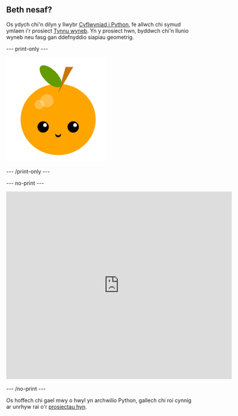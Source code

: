 ## Beth nesaf?

Os ydych chi'n dilyn y llwybr [Cyflwyniad i Python](https://projects.raspberrypi.org/cy-GB/raspberrypi/python-intro), fe allwch chi symud ymlaen i'r prosiect [Tynnu wyneb](https://projects.raspberrypi.org/cy-GB/projects/make-a-face). Yn y prosiect hwn, byddwch chi'n llunio wyneb neu fasg gan ddefnyddio siapiau geometrig.

--- print-only ---

![Prosiect tynnu wyneb](images/make-a-face-project.png)

--- /print-only ---

--- no-print ---

<iframe src="https://trinket.io/embed/python/6bad88800b?outputOnly=true&start=result" width="600" height="500" frameborder="0" marginwidth="0" marginheight="0" allowfullscreen>
</iframe>

--- /no-print ---

Os hoffech chi gael mwy o hwyl yn archwilio Python, gallech chi roi cynnig ar unrhyw rai o'r [prosiectau hyn](https://projects.raspberrypi.org/cy-GB/projects?software%5B%5D=python).
